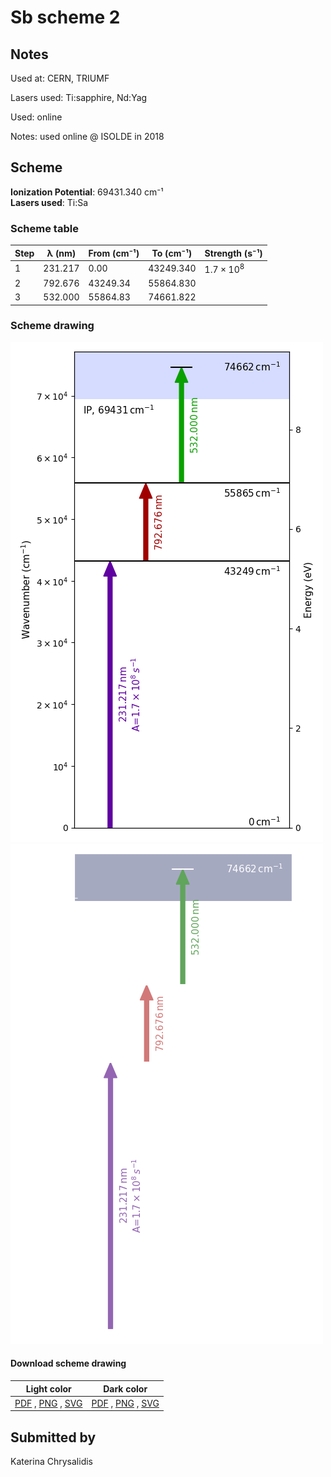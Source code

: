 # Sb scheme 2

## Notes

Used at: CERN, TRIUMF

Lasers used: Ti:sapphire, Nd:Yag

Used: online

Notes: used online @ ISOLDE in 2018





## Scheme

**Ionization Potential**: 69431.340 cm⁻¹  
**Lasers used**: Ti:Sa

### Scheme table

| Step | λ (nm)  | From (cm⁻¹) | To (cm⁻¹) |   Strength (s⁻¹)    |
| ---- | ------- | ----------- | --------- | ------------------- |
| 1    | 231.217 | 0.00        | 43249.340 | $1.7 \times 10^{8}$ |
| 2    | 792.676 | 43249.34    | 55864.830 |                     |
| 3    | 532.000 | 55864.83    | 74661.822 |                     |


### Scheme drawing

![sb scheme, light mode](sb-002/sb-002-light.png#only-light)
![sb scheme, dark mode](sb-002/sb-002-dark-web.png#only-dark)

#### Download scheme drawing

|                                            Light color                                            |                                           Dark color                                           |
| ------------------------------------------------------------------------------------------------- | ---------------------------------------------------------------------------------------------- |
| [PDF](sb-002/sb-002-light.pdf) , [PNG](sb-002/sb-002-light.png) , [SVG](sb-002/sb-002-light.svg)  | [PDF](sb-002/sb-002-dark.pdf) , [PNG](sb-002/sb-002-dark.png) , [SVG](sb-002/sb-002-dark.svg)  |


## Submitted by

Katerina Chrysalidis

